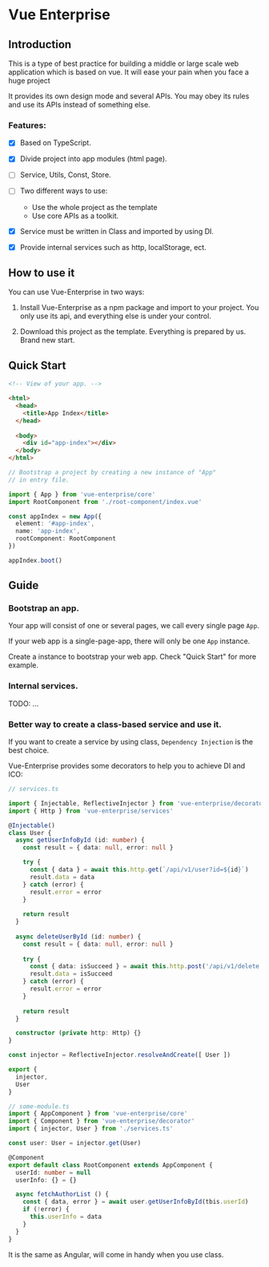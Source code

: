 # Vue Enterprise

## Introduction

This is a type of best practice for building a middle or large scale web application which is based on vue. 
It will ease your pain when you face a huge project

It provides its own design mode and several APIs. You may obey its rules and use its APIs instead of something else.

### Features:

 - [x] Based on TypeScript.

 - [x] Divide project into app modules (html page).
 
 - [ ] Service, Utils, Const, Store.
 
 - [ ] Two different ways to use:
   - Use the whole project as the template
   - Use core APIs as a toolkit.

 - [x] Service must be written in Class and imported by using DI.

 - [x] Provide internal services such as http, localStorage, ect.
 
## How to use it

You can use Vue-Enterprise in two ways:

1. Install Vue-Enterprise as a npm package and import to your project. You only use its api, and everything else is under your control.

2. Download this project as the template. Everything is prepared by us. Brand new start.

## Quick Start

```html
<!-- View of your app. -->

<html>
  <head>
    <title>App Index</title>
  </head>
  
  <body>
    <div id="app-index"></div>
  </body>
</html>
```

```typescript
// Bootstrap a project by creating a new instance of "App"
// in entry file.

import { App } from 'vue-enterprise/core'
import RootComponent from './root-component/index.vue'

const appIndex = new App({
  element: '#app-index',
  name: 'app-index',
  rootComponent: RootComponent
})

appIndex.boot()
```

## Guide

### Bootstrap an app.

Your app will consist of one or several pages, we call every single page `App`.

If your web app is a single-page-app, there will only be one `App` instance.

Create a instance to bootstrap your web app. Check "Quick Start" for more example.

### Internal services.

TODO: ...

### Better way to create a class-based service and use it.

If you want to create a service by using class, `Dependency Injection` is the best choice.

Vue-Enterprise provides some decorators to help you to achieve DI and ICO:

```typescript
// services.ts

import { Injectable, ReflectiveInjector } from 'vue-enterprise/decorator'
import { Http } from 'vue-enterprise/services'

@Injectable()
class User {
  async getUserInfoById (id: number) {
    const result = { data: null, error: null }

    try {
      const { data } = await this.http.get(`/api/v1/user?id=${id}`)
      result.data = data
    } catch (error) {
      result.error = error
    }
    
    return result
  }
  
  async deleteUserById (id: number) {
    const result = { data: null, error: null }
    
    try {
      const { data: isSucceed } = await this.http.post('/api/v1/delete', { id })
      result.data = isSucceed
    } catch (error) {
      result.error = error
    }
    
    return result
  }

  constructor (private http: Http) {}
}

const injector = ReflectiveInjector.resolveAndCreate([ User ])

export {
  injector,
  User
}
```

```typescript
// some-module.ts
import { AppComponent } from 'vue-enterprise/core'
import { Component } from 'vue-enterprise/decorator'
import { injector, User } from './services.ts'

const user: User = injector.get(User)

@Component
export default class RootComponent extends AppComponent {
  userId: number = null
  userInfo: {} = {}

  async fetchAuthorList () {
    const { data, error } = await user.getUserInfoById(tbis.userId)
    if (!error) {
      this.userInfo = data
    }
  }
}
```

It is the same as Angular, will come in handy when you use class.
